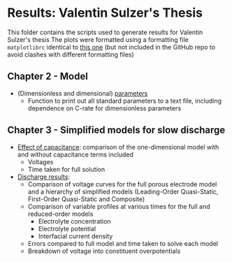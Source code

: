 # Results: Valentin Sulzer's Thesis

This folder contains the scripts used to generate results for Valentin Sulzer's thesis
The plots were formatted using a formatting file `matplotlibrc` identical to [this one](_matplotlibrc) (but not included in the GitHub repo to avoid clashes with different formatting files)

## Chapter 2 - Model

- (Dimensionless and dimensional) [parameters](print_lead_acid_parameters.py)
    - Function to print out all standard parameters to a text file, including dependence on C-rate for dimensionless parameters

## Chapter 3 - Simplified models for slow discharge

- [Effect of capacitance](effect_of_capacitance.py): comparison of the one-dimensional model with and without capacitance terms included
    - Voltages
    - Time taken for full solution
- [Discharge results](lead_acid_discharge.py):
    - Comparison of voltage curves for the full porous electrode model and a hierarchy of simplified models (Leading-Order Quasi-Static, First-Order Quasi-Static and Composite)
    - Comparison of variable profiles at various times for the full and reduced-order models
      - Electrolyte concentration
      - Electrolyte potential
      - Interfacial current density
    - Errors compared to full model and time taken to solve each model
    - Breakdown of voltage into constituent overpotentials
